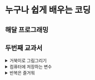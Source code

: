 # 누구나 쉽게 배우는 코딩

## 해달 프로그래밍
## 두번째 교과서


<details>
 <summary>거북이로 그림그리기</summary>
 <br/>
 > squareSpiral1.py  
 > 사각형을 반복해 그려 미로형태를 만듭니다  

 > squareSpiral2.py    
 > 숫자 하나 바꿔 계단 니선을 만듭니다  

 > circleSpiral1.py  
 > 나선형 원을 그려봅니다  

 > squareSpiral3.py    
 > 빨간색 계단 나선을 만듭니다  

 > squareSpiral4.py  
 > 화려한 계단 나선을 만듭니다  

 > colorCircleSpiral.py  
 > 화려한 나선형 원을 그려봅니다

 > colorSpiral.py  
 > 응용 끝판왕

</details>

<details>
 <summary>컴퓨터에 저장하는 변수</summary>
 <br/>

 ### 변수

 > thankYou.py  
 > 이름과 나이를 입력하고 원하는 문자열 출력해보자

 ### 파이썬 쉘 사용법(+변수)

 ### 구문 오류란?

 ### 파이썬 숫자  
   >정수, 부동 소수점
   >참, 거짓
   >복소수

 ### 파이썬 연산자
   >+, -, *, /, %
   >**
   >()

 > pizza.py  
 > 피자 주문하며 간단한 수학 문제 풀어보자

 ### 문자열

 > sayMeName.py  
 > 사용자 이름을 화면 가득히 채우기

 > spiralMyName.py  
 > 이름으로 나션형 모양 그리기

 ### 배열? 리스트?

 > colorSpiralInput.py  
 > colorSpiral.py에 입력창 추가

</details>

<details>
 <summary>반복은 즐거워</summary>
 > rosette.py  
 > 반복문이 없다면

 ### list + range로 목록 출력

 > rosette4.py  
 > for문으로 4개의 장미모양 도형 만들기

 > rosette6.py  
 > for문으로 6개의 장미모양 도형 만들기

 > rosetteGondWild.py  
 > 사용자 입력을 이용해 장미 프로그램 개선하자  
 그림 4-3 참고  






</details>

